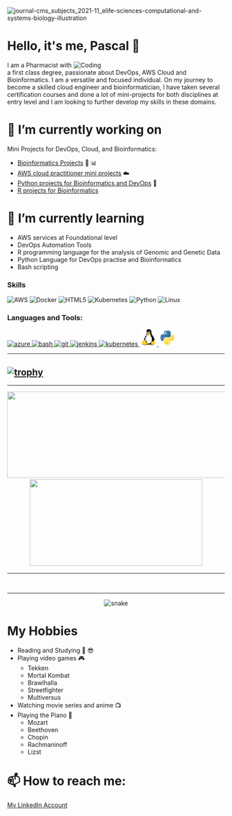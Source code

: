 ![journal-cms_subjects_2021-11_elife-sciences-computational-and-systems-biology-illustration](https://github.com/Onaho-Pascal/Onaho-Pascal/assets/156159318/34e8b4da-51b5-425d-98c0-7b40f34ba4e2)





# Hello, it's me, Pascal 👋
<img align="right" alt="Coding" width="350" src="https://miro.medium.com/v2/resize:fit:679/1*4tE7F0My_RYbNYxHL6I4wQ.gif">
I am a Pharmacist with a first class degree, passionate about DevOps, AWS Cloud and Bioinformatics. I am a versatile and focused individual.
On my journey to become a skilled cloud engineer and bioinformatician, I have taken several certification courses and done a lot of mini-projects for both disciplines at entry level and I am looking to further develop my skills in these domains.  
  
  

# 🔭 I’m currently working on
Mini Projects for DevOps, Cloud, and Bioinformatics:  
* [Bioinformatics Projects](https://github.com/Onaho-Pascal/Bioinformatics-Projects.git) 🧬 📊
* [AWS cloud practitioner mini projects](https://github.com/Onaho-Pascal/AWS-Notes.git)   ☁️
* [Python projects for Bioinformatics and DevOps](https://github.com/Onaho-Pascal/Python-Files.git)  🐍
* [R projects for Bioinformatics](https://github.com/Onaho-Pascal/R-files.git)

# 🌱 I’m currently learning    
* AWS services at Foundational level
* DevOps Automation Tools
* R programming language for the analysis of Genomic and Genetic Data
* Python Language for DevOps practise and Bioinformatics
* Bash scripting

### Skills
![AWS](https://img.shields.io/badge/AWS-%23FF9900.svg?style=for-the-badge&logo=amazon-aws&logoColor=white)
![Docker](https://img.shields.io/badge/docker-%230db7ed.svg?style=for-the-badge&logo=docker&logoColor=white)
![HTML5](https://img.shields.io/badge/html5-%23E34F26.svg?style=for-the-badge&logo=html5&logoColor=white)
![Kubernetes](https://img.shields.io/badge/kubernetes-%23326ce5.svg?style=for-the-badge&logo=kubernetes&logoColor=white)
![Python](https://img.shields.io/badge/python-3670A0?style=for-the-badge&logo=python&logoColor=ffdd54)
![Linux](https://img.shields.io/badge/Linux-FCC624?style=for-the-badge&logo=linux&logoColor=black)


<h3 align="left">Languages and Tools:</h3>
<p align="left"> <a href="https://azure.microsoft.com/en-in/" target="_blank" rel="noreferrer"> <img src="https://www.vectorlogo.zone/logos/microsoft_azure/microsoft_azure-icon.svg" alt="azure" width="40" height="40"/> </a> <a href="https://www.gnu.org/software/bash/" target="_blank" rel="noreferrer"> <img src="https://www.vectorlogo.zone/logos/gnu_bash/gnu_bash-icon.svg" alt="bash" width="40" height="40"/> </a> <a href="https://git-scm.com/" target="_blank" rel="noreferrer"> <img src="https://www.vectorlogo.zone/logos/git-scm/git-scm-icon.svg" alt="git" width="40" height="40"/> </a> <a href="https://www.jenkins.io" target="_blank" rel="noreferrer"> <img src="https://www.vectorlogo.zone/logos/jenkins/jenkins-icon.svg" alt="jenkins" width="40" height="40"/> </a> <a href="https://kubernetes.io" target="_blank" rel="noreferrer"> <img src="https://www.vectorlogo.zone/logos/kubernetes/kubernetes-icon.svg" alt="kubernetes" width="40" height="40"/> </a> <a href="https://www.linux.org/" target="_blank" rel="noreferrer"> <img src="https://raw.githubusercontent.com/devicons/devicon/master/icons/linux/linux-original.svg" alt="linux" width="40" height="40"/> </a> <a href="https://www.python.org" target="_blank" rel="noreferrer"> <img src="https://raw.githubusercontent.com/devicons/devicon/master/icons/python/python-original.svg" alt="python" width="40" height="40"/> </a> </p>

---
[![trophy](https://github-profile-trophy.vercel.app/?username=Onaho-Pascal&title=Stars,Followers,Commits,Repositories,MultipleLang,PullRequest&theme=onedark)](https://github.com/ryo-ma/github-profile-trophy)
---
---

<p align="center">
  <img width="600" height="200" src="https://github-readme-stats.vercel.app/api?username=onaho-pascal&show_icons=true&theme=vision-friendly-dark">
  <img width="400" height="200" src="https://github-readme-stats.vercel.app/api/top-langs/?username=onaho-pascal&size_weight=0.15&count_weight=0.5&layout=compact&theme=vision-friendly-dark">
</p>

 ---


<div id="header" align="center">
  <img src="https://komarev.com/ghpvc/?username=onaho-pascal&style=for-the-badge&color=orange" alt=""/>
</div>

---
<p align="center">
 <img width="1000" src="assets/github-snake.svg" alt="snake"/>
</p>
  



# My Hobbies
* Reading and Studying 📖 😎
* Playing video games 🎮
  - Tekken
  - Mortal Kombat
  - Brawlhalla
  - Streetfighter
  - Multiversus
* Watching movie series and anime 📺
* Playing the Piano 🎹
  - Mozart
  - Beethoven
  - Chopin
  - Rachmaninoff
  - Lizst
# 📫 How to reach me:
[My LinkedIn Account](https://www.linkedin.com/in/pascalonaho/)
